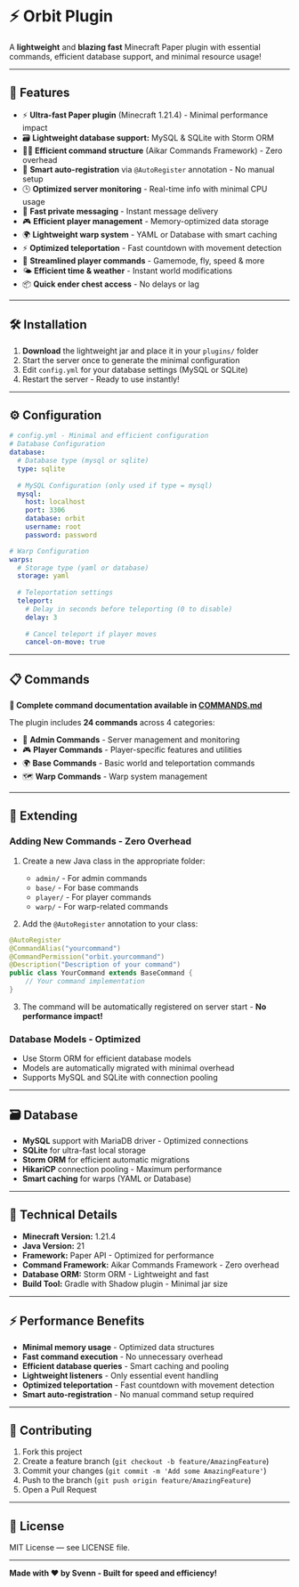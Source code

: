 # ⚡ Orbit Plugin

A **lightweight** and **blazing fast** Minecraft Paper plugin with essential commands, efficient database support, and minimal resource usage!

---

## 🚀 Features

- ⚡ **Ultra-fast Paper plugin** (Minecraft 1.21.4) - Minimal performance impact
- 🗃️ **Lightweight database support:** MySQL & SQLite with Storm ORM
- 🧑‍💻 **Efficient command structure** (Aikar Commands Framework) - Zero overhead
- 🔄 **Smart auto-registration** via `@AutoRegister` annotation - No manual setup
- 🕒 **Optimized server monitoring** - Real-time info with minimal CPU usage
- 💬 **Fast private messaging** - Instant message delivery
- 🎮 **Efficient player management** - Memory-optimized data storage
- 🌍 **Lightweight warp system** - YAML or Database with smart caching
- ⚡ **Optimized teleportation** - Fast countdown with movement detection
- 🎯 **Streamlined player commands** - Gamemode, fly, speed & more
- 🌤️ **Efficient time & weather** - Instant world modifications
- 📦 **Quick ender chest access** - No delays or lag

---

## 🛠️ Installation

1. **Download** the lightweight jar and place it in your `plugins/` folder
2. Start the server once to generate the minimal configuration
3. Edit `config.yml` for your database settings (MySQL or SQLite)
4. Restart the server - Ready to use instantly!

---

## ⚙️ Configuration

```yaml
# config.yml - Minimal and efficient configuration
# Database Configuration
database:
  # Database type (mysql or sqlite)
  type: sqlite
  
  # MySQL Configuration (only used if type = mysql)
  mysql:
    host: localhost
    port: 3306
    database: orbit
    username: root
    password: password

# Warp Configuration
warps:
  # Storage type (yaml or database)
  storage: yaml
  
  # Teleportation settings
  teleport:
    # Delay in seconds before teleporting (0 to disable)
    delay: 3
    
    # Cancel teleport if player moves
    cancel-on-move: true
```

---

## 📋 Commands

**📖 Complete command documentation available in [COMMANDS.md](COMMANDS.md)**

The plugin includes **24 commands** across 4 categories:
- 🔧 **Admin Commands** - Server management and monitoring
- 🎮 **Player Commands** - Player-specific features and utilities  
- 🌍 **Base Commands** - Basic world and teleportation commands
- 🗺️ **Warp Commands** - Warp system management

---

## 🧩 Extending

### Adding New Commands - Zero Overhead
1. Create a new Java class in the appropriate folder:
   - `admin/` - For admin commands
   - `base/` - For base commands  
   - `player/` - For player commands
   - `warp/` - For warp-related commands

2. Add the `@AutoRegister` annotation to your class:
```java
@AutoRegister
@CommandAlias("yourcommand")
@CommandPermission("orbit.yourcommand")
@Description("Description of your command")
public class YourCommand extends BaseCommand {
    // Your command implementation
}
```

3. The command will be automatically registered on server start - **No performance impact!**

### Database Models - Optimized
- Use Storm ORM for efficient database models
- Models are automatically migrated with minimal overhead
- Supports MySQL and SQLite with connection pooling

---

## 🗃️ Database

- **MySQL** support with MariaDB driver - Optimized connections
- **SQLite** for ultra-fast local storage
- **Storm ORM** for efficient automatic migrations
- **HikariCP** connection pooling - Maximum performance
- **Smart caching** for warps (YAML or Database)

---

## 🔧 Technical Details

- **Minecraft Version:** 1.21.4
- **Java Version:** 21
- **Framework:** Paper API - Optimized for performance
- **Command Framework:** Aikar Commands Framework - Zero overhead
- **Database ORM:** Storm ORM - Lightweight and fast
- **Build Tool:** Gradle with Shadow plugin - Minimal jar size

---

## ⚡ Performance Benefits

- **Minimal memory usage** - Optimized data structures
- **Fast command execution** - No unnecessary overhead
- **Efficient database queries** - Smart caching and pooling
- **Lightweight listeners** - Only essential event handling
- **Optimized teleportation** - Fast countdown with movement detection
- **Smart auto-registration** - No manual command setup required

---

## 🤝 Contributing

1. Fork this project
2. Create a feature branch (`git checkout -b feature/AmazingFeature`)
3. Commit your changes (`git commit -m 'Add some AmazingFeature'`)
4. Push to the branch (`git push origin feature/AmazingFeature`)
5. Open a Pull Request

---

## 📝 License

MIT License — see LICENSE file.

---

**Made with ❤️ by Svenn - Built for speed and efficiency!**
